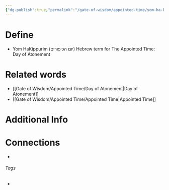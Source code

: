```yaml
---
{"dg-publish":true,"permalink":"/gate-of-wisdom/appointed-time/yom-ha-kippurim/","tags":["#GateWisdom","#AppointedTime"]}
---
```


# Define
- Yom HaKippurim (יום הכיפורים) Hebrew term for The Appointed Time: Day of Atonement 

# Related words
- [[Gate of Wisdom/Appointed Time/Day of Atonement\|Day of Atonement]]
- [[Gate of Wisdom/Appointed Time/Appointed Time\|Appointed Time]]

# Additional Info




# Connections


- 

###### Tags
- 